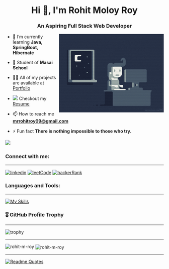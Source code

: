 <h1 align="center">Hi 👋, I'm Rohit Moloy Roy</h1>
<h3 align="center">An Aspiring Full Stack Web Developer</h3>




 <p align="right">  
  
 <img align="right" style="height: 250px;" src="https://github.com/Rohit-M-Roy/readME_GIf/blob/main/-%20Find%20%26%20Share%20on%20GIPHY.gif" alt="coding_gif">

</p>
 
- 🌱 I’m currently learning **Java, SpringBoot, Hibernate**

- 🔭 Student of **Masai School**

- 👨‍💻 All of my projects are available at [Portfolio](https://rohit-m-roy.github.io)

- <img width="20" src = "https://user-images.githubusercontent.com/66555692/190847273-1a125e30-6bb9-4221-916f-47ef6d774f58.png" > Checkout my [Resume](https://drive.google.com/file/d/1tPuA2Q7fn-H0SEpkrxHanPrOfAlbyiHS/view?usp=share_link)

- 📫 How to reach me **mrrohitroy09@gmail.com**

- ⚡ Fun fact **There is nothing impossible to those who try.**
  
![](https://komarev.com/ghpvc/?username=rohit-m-roy&color=blueviolet)

<h3 align="left">Connect with me:</h3>
<hr>
<p align="left">
<a href="https://linkedin.com/in/rohit-m-roy" target="blank"><img align="center" src="https://raw.githubusercontent.com/rahuldkjain/github-profile-readme-generator/master/src/images/icons/Social/linked-in-alt.svg" alt="linkedin" height="40" width="50" ></a>
<a href="https://www.leetcode.com/rohit_royy" target="blank"><img align="center" src="https://raw.githubusercontent.com/rahuldkjain/github-profile-readme-generator/master/src/images/icons/Social/leet-code.svg" alt="leetCode" height="40" width="50" /></a>
 <a href="https://www.hackerrank.com/mrrohitroy09" target="_blank"><img align="center" src="https://raw.githubusercontent.com/rahuldkjain/github-profile-readme-generator/master/src/images/icons/Social/hackerrank.svg" alt="hackerRank" height="40" width="50" style="margin-right: 10px;"/></a>
</p>

<h3 align="left">Languages and Tools:</h3>
<hr>

[![My Skills](https://skillicons.dev/icons?i=js,html,css,java,mysql,spring,maven,hibernate,git,netlify,vscode,postman)](https://skillicons.dev) 


### 🎖️ GitHub Profile Trophy
<hr>

![trophy](https://github-profile-trophy.vercel.app/?username=rohit-m-roy&theme=default&no-bg=true)

-----------------

<p>
<img align="left" src="https://github-readme-stats.vercel.app/api/top-langs?username=rohit-m-roy&show_icons=true&locale=en&layout=compact&theme=tokyonight" alt="rohit-m-roy" />
</p>

<p>&nbsp;<img align="center" src="https://github-readme-stats.vercel.app/api?username=rohit-m-roy&show_icons=true&locale=en&theme=tokyonight" alt="rohit-m-roy" /></p>
<hr>

[![Readme Quotes](https://quotes-github-readme.vercel.app/api?type=horizontal&theme=catppuccin_mocha)](https://github.com/piyushsuthar/github-readme-quotes)
